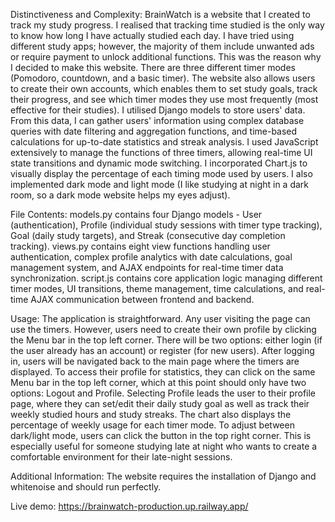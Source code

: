 Distinctiveness and Complexity:
BrainWatch is a website that I created to track my study progress. I realised that tracking time studied is the only way to know how long I have actually studied each day. I have tried using different study apps; however, the majority of them include unwanted ads or require payment to unlock additional functions. This was the reason why I decided to make this website.
There are three different timer modes (Pomodoro, countdown, and a basic timer). The website also allows users to create their own accounts, which enables them to set study goals, track their progress, and see which timer modes they use most frequently (most effective for their studies).
I utilised Django models to store users' data. From this data, I can gather users' information using complex database queries with date filtering and aggregation functions, and time-based calculations for up-to-date statistics and streak analysis.
I used JavaScript extensively to manage the functions of three timers, allowing real-time UI state transitions and dynamic mode switching. I incorporated Chart.js to visually display the percentage of each timing mode used by users.
I also implemented dark mode and light mode (I like studying at night in a dark room, so a dark mode website helps my eyes adjust).

File Contents:
models.py contains four Django models - User (authentication), Profile (individual study sessions with timer type tracking), Goal (daily study targets), and Streak (consecutive day completion tracking).
views.py contains eight view functions handling user authentication, complex profile analytics with date calculations, goal management system, and AJAX endpoints for real-time timer data synchronization.
script.js contains core application logic managing different timer modes, UI transitions, theme management, time calculations, and real-time AJAX communication between frontend and backend.

Usage:
The application is straightforward. Any user visiting the page can use the timers. However, users need to create their own profile by clicking the Menu bar in the top left corner. There will be two options: either login (if the user already has an account) or register (for new users). After logging in, users will be navigated back to the main page where the timers are displayed.
To access their profile for statistics, they can click on the same Menu bar in the top left corner, which at this point should only have two options: Logout and Profile. Selecting Profile leads the user to their profile page, where they can set/edit their daily study goal as well as track their weekly studied hours and study streaks. The chart also displays the percentage of weekly usage for each timer mode.
To adjust between dark/light mode, users can click the button in the top right corner. This is especially useful for someone studying late at night who wants to create a comfortable environment for their late-night sessions.

Additional Information:
The website requires the installation of Django and whitenoise and should run perfectly.

Live demo: https://brainwatch-production.up.railway.app/
